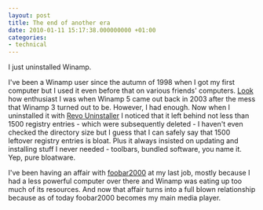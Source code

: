 ```yaml
---
layout: post
title: The end of another era
date: 2010-01-11 15:17:38.000000000 +01:00
categories:
- technical
---
```

I just uninstalled Winamp.

I've been a Winamp user since the autumn of 1998 when I got my first computer but I used it even before that on various friends' computers. <a href="http://www.rusiczki.net/2003/10/21/winamp-5-rocks/">Look</a> how enthusiast I was when Winamp 5 came out back in 2003 after the mess that Winamp 3 turned out to be. However, I had enough. Now when I uninstalled it with <a href="http://www.revouninstaller.com/revo_uninstaller_free_download.html">Revo Uninstaller</a> I noticed that it left behind not less than 1500 registry entries - which were subsequently deleted - I haven't even checked the directory size but I guess that I can safely say that 1500 leftover registry entries is bloat. Plus it always insisted on updating and installing stuff I never needed - toolbars, bundled software, you name it. Yep, pure bloatware.

I've been having an affair with <a href="http://www.foobar2000.org/">foobar2000</a> at my last job, mostly because I had a less powerful computer over there and Winamp was eating up too much of its resources. And now that affair turns into a full blown relationship because as of today foobar2000 becomes my main media player.
